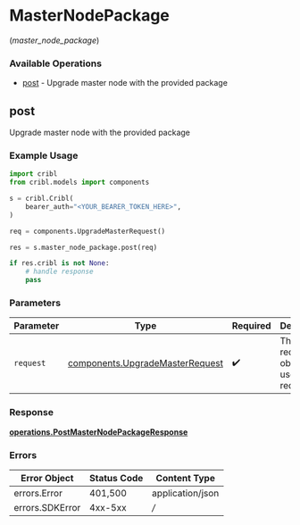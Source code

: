 # MasterNodePackage
(*master_node_package*)

### Available Operations

* [post](#post) - Upgrade master node with the provided package

## post

Upgrade master node with the provided package

### Example Usage

```python
import cribl
from cribl.models import components

s = cribl.Cribl(
    bearer_auth="<YOUR_BEARER_TOKEN_HERE>",
)

req = components.UpgradeMasterRequest()

res = s.master_node_package.post(req)

if res.cribl is not None:
    # handle response
    pass

```

### Parameters

| Parameter                                                                          | Type                                                                               | Required                                                                           | Description                                                                        |
| ---------------------------------------------------------------------------------- | ---------------------------------------------------------------------------------- | ---------------------------------------------------------------------------------- | ---------------------------------------------------------------------------------- |
| `request`                                                                          | [components.UpgradeMasterRequest](../../models/components/upgrademasterrequest.md) | :heavy_check_mark:                                                                 | The request object to use for the request.                                         |


### Response

**[operations.PostMasterNodePackageResponse](../../models/operations/postmasternodepackageresponse.md)**
### Errors

| Error Object     | Status Code      | Content Type     |
| ---------------- | ---------------- | ---------------- |
| errors.Error     | 401,500          | application/json |
| errors.SDKError  | 4xx-5xx          | */*              |
